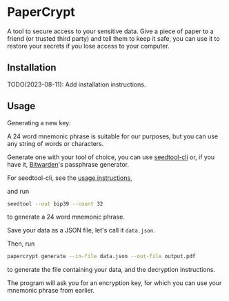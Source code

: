 # PaperCrypt

A tool to secure access to your sensitive data.
Give a piece of paper to a friend (or trusted third party) and tell them to keep it safe,
you can use it to restore your secrets if you lose access to your computer.

## Installation

TODO(2023-08-11): Add installation instructions.
 
## Usage

Generating a new key:

A 24 word mnemonic phrase is suitable for our purposes,
but you can use any string of words or characters.

Generate one with your tool of choice,
you can use [seedtool-cli](https://github.com/BlockchainCommons/seedtool-cli)
or, if you have it, [Bitwarden](https://bitwarden.com/)'s passphrase generator.

For seedtool-cli, see the [usage instructions](https://github.com/BlockchainCommons/seedtool-cli/blob/master/Docs/MANUAL.md#bip39),

and run

```bash
seedtool --out bip39 --count 32
```

to generate a 24 word mnemonic phrase.

Save your data as a JSON file, let's call it `data.json`.

Then, run

```bash
papercrypt generate --in-file data.json --out-file output.pdf
```

to generate the file containing your data, and the decryption instructions.

The program will ask you for an encryption key,
for which you can use your mnemonic phrase from earlier.
